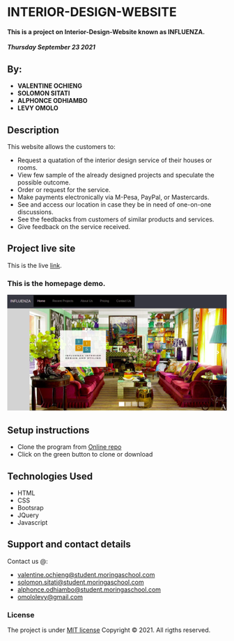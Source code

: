 # **INTERIOR-DESIGN-WEBSITE**
#### This is a project on Interior-Design-Website known as INFLUENZA.
 
 ***Thursday September 23 2021*** 
## By: <br>
* **VALENTINE OCHIENG** <br>
* **SOLOMON SITATI**<br>
* **ALPHONCE ODHIAMBO**<br>
* **LEVY OMOLO**

## Description
This website allows the customers to:

* Request a quatation of the interior design service of their houses or rooms.
* View few sample of the already designed projects and speculate the possible outcome.
* Order or request for the service.
* Make payments electronically via M-Pesa, PayPal, or Mastercards.
* See and access our location in case they be in need of one-on-one discussions.
* See the feedbacks from customers of similar products and services.
* Give feedback on the service received.

## Project live site
  This is the live [ link](https://valentine-ochieng.github.io/Interior-Design-Website/).

### This is the homepage demo.
  ![Image](./assets/demo.png)

## Setup instructions
* Clone the program from [Online repo](https://github.com/valentine-ochieng/Interior-Design-Website)
* Click on the green button to clone or download



## Technologies Used
* HTML
* CSS
* Bootsrap
* JQuery
* Javascript

## Support and contact details
Contact us @:
* valentine.ochieng@student.moringaschool.com
* solomon.sitati@student.moringaschool.com
* alphonce.odhiambo@student.moringaschool.com
* omololevy@gmail.com 
### License
The project is under [MIT license](https://github.com/valentine-ochieng/Interior-Design-Website/blob/main/LICENSE) 
Copyright &copy; 2021. All rigths reserved.
  